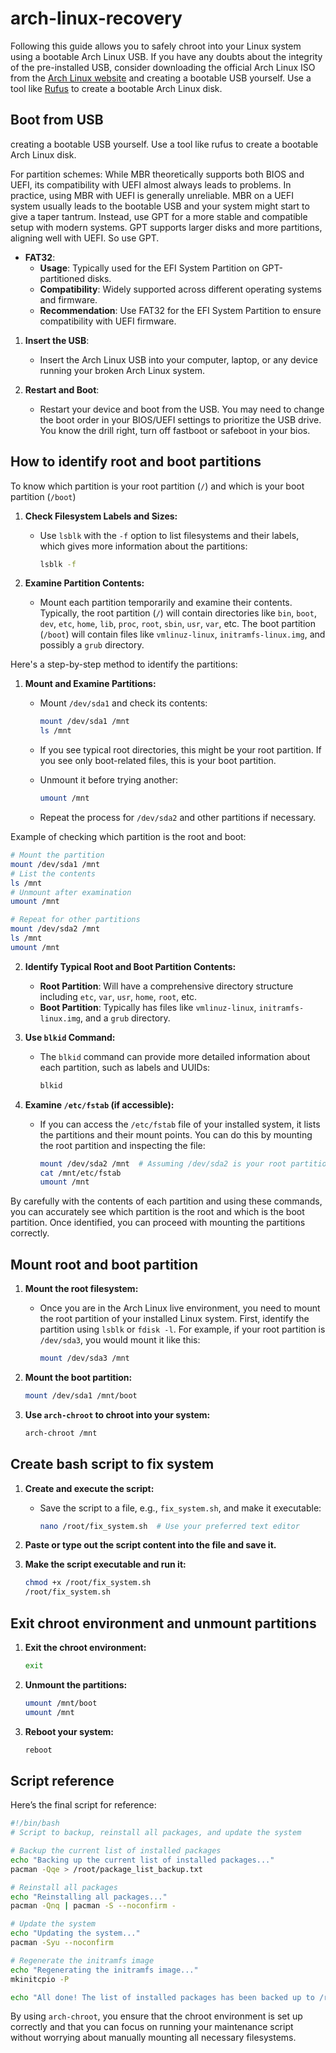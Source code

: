 # arch-linux-recovery

Following this guide allows you to safely chroot into your Linux system using a bootable Arch Linux USB. If you have any doubts about the integrity of the pre-installed USB, consider downloading the official Arch Linux ISO from the [Arch Linux website](https://archlinux.org/download/) and creating a bootable USB yourself. Use a tool like [Rufus](https://rufus.ie/) to create a bootable Arch Linux disk.


## Boot from USB

creating a bootable USB yourself. Use a tool like rufus to create a bootable Arch Linux disk.

For partition schemes: While MBR theoretically supports both BIOS and UEFI, its compatibility with UEFI almost always leads to problems. In practice, using MBR with UEFI is generally unreliable. MBR on a UEFI system usually leads to the bootable USB and your system might start to give a taper tantrum. Instead, use GPT for a more stable and compatible setup with modern systems. GPT supports larger disks and more partitions, aligning well with UEFI. So use GPT. 

- **FAT32**:
  - **Usage**: Typically used for the EFI System Partition on GPT-partitioned disks.
  - **Compatibility**: Widely supported across different operating systems and firmware.
  - **Recommendation**: Use FAT32 for the EFI System Partition to ensure compatibility with UEFI firmware.


1. **Insert the USB**:
   - Insert the Arch Linux USB into your computer, laptop, or any device running your broken Arch Linux system.

2. **Restart and Boot**:
   - Restart your device and boot from the USB. You may need to change the boot order in your BIOS/UEFI settings to prioritize the USB drive. You know the drill right, turn off fastboot or safeboot in your bios.

## How to identify root and boot partitions

To know which partition is your root partition (`/`) and which is your boot partition (`/boot`)

1. **Check Filesystem Labels and Sizes:**
   - Use `lsblk` with the `-f` option to list filesystems and their labels, which gives more information about the partitions:
     ```bash
     lsblk -f
     ```

2. **Examine Partition Contents:**
   - Mount each partition temporarily and examine their contents. Typically, the root partition (`/`) will contain directories like `bin`, `boot`, `dev`, `etc`, `home`, `lib`, `proc`, `root`, `sbin`, `usr`, `var`, etc. The boot partition (`/boot`) will contain files like `vmlinuz-linux`, `initramfs-linux.img`, and possibly a `grub` directory.

Here's a step-by-step method to identify the partitions:

1. **Mount and Examine Partitions:**
   - Mount `/dev/sda1` and check its contents:
     ```bash
     mount /dev/sda1 /mnt
     ls /mnt
     ```
   - If you see typical root directories, this might be your root partition. If you see only boot-related files, this is your boot partition.
   - Unmount it before trying another:
     ```bash
     umount /mnt
     ```

   - Repeat the process for `/dev/sda2` and other partitions if necessary.

Example of checking which partition is the root and boot:

```bash
# Mount the partition
mount /dev/sda1 /mnt
# List the contents
ls /mnt
# Unmount after examination
umount /mnt

# Repeat for other partitions
mount /dev/sda2 /mnt
ls /mnt
umount /mnt
```

2. **Identify Typical Root and Boot Partition Contents:**
   - **Root Partition**: Will have a comprehensive directory structure including `etc`, `var`, `usr`, `home`, `root`, etc.
   - **Boot Partition**: Typically has files like `vmlinuz-linux`, `initramfs-linux.img`, and a `grub` directory.

3. **Use `blkid` Command:**
   - The `blkid` command can provide more detailed information about each partition, such as labels and UUIDs:
     ```bash
     blkid
     ```

4. **Examine `/etc/fstab` (if accessible):**
   - If you can access the `/etc/fstab` file of your installed system, it lists the partitions and their mount points. You can do this by mounting the root partition and inspecting the file:
     ```bash
     mount /dev/sda2 /mnt  # Assuming /dev/sda2 is your root partition
     cat /mnt/etc/fstab
     umount /mnt
     ```

By carefully with the contents of each partition and using these commands, you can accurately see which partition is the root and which is the boot partition. Once identified, you can proceed with mounting the partitions correctly.


## Mount root and boot partition


1. **Mount the root filesystem:**
   - Once you are in the Arch Linux live environment, you need to mount the root partition of your installed Linux system. First, identify the partition using `lsblk` or `fdisk -l`. For example, if your root partition is `/dev/sda3`, you would mount it like this:
     ```bash
     mount /dev/sda3 /mnt
     ```

2. **Mount the boot partition:**
   ```bash
   mount /dev/sda1 /mnt/boot
   ```

3. **Use `arch-chroot` to chroot into your system:**
   ```bash
   arch-chroot /mnt
   ```

## Create bash script to fix system

1. **Create and execute the script:**
   - Save the script to a file, e.g., `fix_system.sh`, and make it executable:
     ```bash
     nano /root/fix_system.sh  # Use your preferred text editor
     ```
2. **Paste or type out the script content into the file and save it.**

3. **Make the script executable and run it:**
     ```bash
     chmod +x /root/fix_system.sh
     /root/fix_system.sh
     ```

## Exit chroot environment and unmount partitions

1. **Exit the chroot environment:**
   ```bash
   exit
   ```

6. **Unmount the partitions:**
   ```bash
   umount /mnt/boot
   umount /mnt
   ```

7. **Reboot your system:**
   ```bash
   reboot
   ```


##  Script reference 

Here’s the final script for reference:

```bash
#!/bin/bash
# Script to backup, reinstall all packages, and update the system

# Backup the current list of installed packages
echo "Backing up the current list of installed packages..."
pacman -Qqe > /root/package_list_backup.txt

# Reinstall all packages
echo "Reinstalling all packages..."
pacman -Qnq | pacman -S --noconfirm -

# Update the system
echo "Updating the system..."
pacman -Syu --noconfirm

# Regenerate the initramfs image
echo "Regenerating the initramfs image..."
mkinitcpio -P

echo "All done! The list of installed packages has been backed up to /root/package_list_backup.txt. Please exit chroot, unmount the boot partition first, boot partition after and reboot."
```

By using `arch-chroot`, you ensure that the chroot environment is set up correctly and that you can focus on running your maintenance script without worrying about manually mounting all necessary filesystems.